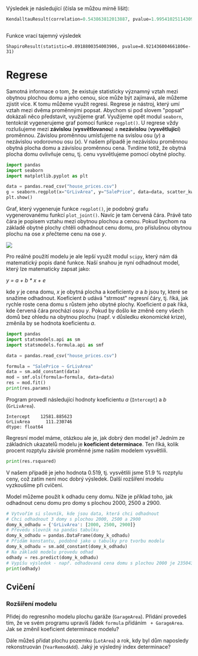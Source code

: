 
```py

```

Výsledek je následující (čísla se můžou mírně lišit):

```py
KendalltauResult(correlation=0.543863812013887, pvalue=1.995410251143093e-211)
```



```py

```

Funkce vrací tajemný výsledek

```
ShapiroResult(statistic=0.8918800354003906, pvalue=8.921436004661806e-31)
```





# Regrese

Samotná informace o tom, že existuje statisticky významný vztah mezi obytnou plochou domu a jeho cenou, sice může být zajímavá, ale můžeme zjistit více. K tomu můžeme využít regresi. Regrese je nástroj, který umí vztah mezi dvěma proměnnými popsat. Abychom si pod slovem "popsat" dokázali něco představit, využijeme graf. Využijeme opět modul `seaborn`, tentokrát vygenerujeme graf pomocí funkce `regplot()`. U regrese vždy rozlušujeme mezi **závislou** (**vysvětlovanou**) a **nezávislou** (**vysvětlující**) proměnnou. Závislou proměnnou umísťujeme na svislou osu (*y*) a nezávislou vodorovnou osu (*x*). V našem případě je nezávislou proměnnou obytná plocha domu a závislou proměnnou cena. Tvrdíme totiž, že obytná plocha domu ovlivňuje cenu, tj. cenu vysvětlujeme pomocí obytné plochy.

```py
import pandas
import seaborn
import matplotlib.pyplot as plt

data = pandas.read_csv("house_prices.csv")
g = seaborn.regplot(x="GrLivArea", y="SalePrice", data=data, scatter_kws={"s": 1}, line_kws={"color":"r"})
plt.show()
```

Graf, který vygeneruje funkce `regplot()`, je podobný grafu vygenerovanému funkcí `plot_joint()`. Navíc je tam červená čára. Právě tato čára je popisem vztahu mezi obytnou plochou a cenou. Pokud bychom na základě obytné plochy chtěli odhadnout cenu domu, pro příslušnou obytnou plochu na ose *x* přečteme cenu na ose *y*.

![](images/regplot.png)

Pro reálné použití modelu je ale lepší využít modul `scipy`, který nám dá matematický popis dané funkce. Naší snahou je nyní odhadnout model, který lze matematicky zapsat jako:

*y = a + b \* x + e*

kde *y* je cena domu, *x* je obytná plocha a koeficienty *a* a *b* jsou ty, které se snažíme odhadnout. Koeficient *b* udává "strmost" regresní čáry, tj. říká, jak rychle roste cena domu s růstem jeho obytné plochy. Koeficient *a* pak říká, kde červená čára prochází osou *y*. Pokud by došlo ke změně ceny všech domů bez ohledu na obytnou plochu (např. v důsledku ekonomické krize), změnila by se hodnota koeficientu *a*.

```py
import pandas
import statsmodels.api as sm
import statsmodels.formula.api as smf

data = pandas.read_csv("house_prices.csv")

formula = "SalePrice ~ GrLivArea"
data = sm.add_constant(data)
mod = smf.ols(formula=formula, data=data)
res = mod.fit()
print(res.params)
```

Program provedl následující hodnoty koeficientu *a* (`Intercept`) a *b* (`GrLivArea`).

```
Intercept    12581.885623
GrLivArea      111.230746
dtype: float64
```

Regresní model máme, otázkou ale je, jak dobrý den model je? Jedním ze základních ukazatelů modelu je **koeficient determinace**. Ten říká, kolik procent rozptylu závislé proměnné jsme naším modelem vysvětlili.

```py
print(res.rsquared)
```

V našem případě je jeho hodnota 0.519, tj. vysvětlili jsme 51.9 % rozptylu ceny, což zatím není moc dobrý výsledek. Další rozšíření modelu vyzkoušíme při cvičení.

Model můžeme použít k odhadu ceny domu. Níže je příklad toho, jak odhadnout cenu domu pro domy s plochou 2000, 2500 a 2900.

```py
# Vytvořím si slovník, kde jsou data, která chci odhadnout
# Chci odhadnout 3 domy s plochou 2000, 2500 a 2900
domy_k_odhadu = {'GrLivArea': [2000, 2500, 2900]}
# Převedu slovník na pandas tabulku
domy_k_odhadu = pandas.DataFrame(domy_k_odhadu)
# Přidám konstantu, podobně jako u tabulky pro tvorbu modelu
domy_k_odhadu = sm.add_constant(domy_k_odhadu)
# Na základě modelu provedu odhad
odhady = res.predict(domy_k_odhadu)
# Vypíšu výsledek - např. odhadovaná cena domu s plochou 2000 je 235043.377438
print(odhady)
```

## Cvičení

### Rozšíření modelu

Přidej do regresního modelu plochu garáže (`GarageArea`). Přidání provedeš tím, že ve svém programu upravíš řádek `formula` přidáním ` + GarageArea`. Jak se změnil koeficient determinace modelu?

Dále můžeš přidat plochu pozemku (`LotArea`) a rok, kdy byl dům naposledy rekonstruován (`YearRemodAdd`). Jaký je výsledný index determinace?


